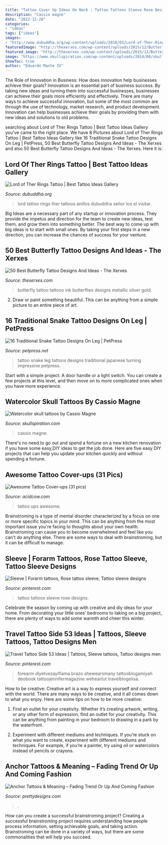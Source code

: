 ```yaml
---
title: "Tattoo Cover Up Ideas On Neck : Tattoo Tattoos Sleeve Rose Designs"
description: "Cassio magne"
date: "2022-12-28"
categories:
- "ideas"
tags: ["ideas"]
images:
- "http://www.dubuddha.org/wp-content/uploads/2018/03/Lord-of-Ther-Rings-Tattoo-by-Jesse-Rix-728x740.jpg"
featuredImage: "http://thexerxes.com/wp-content/uploads/2015/12/Butterfly-Tattoos-with-white-ink.jpg"
featured_image: "http://thexerxes.com/wp-content/uploads/2015/12/Butterfly-Tattoos-with-white-ink.jpg"
image: "https://www.skullspiration.com/wp-content/uploads/2014/08/skull-tattoo-by-Cassio-Magne.jpg"
ShowToc: true
author: "Eduardo Mante IV"
---
```



The Role of Innovation in Business: How does innovation help businesses achieve their goals?
Innovation is an essential part of business success. By taking new ideas and turning them into successful businesses, businesses can achieve their goals more efficiently and effectively. There are many ways to achieve successful innovation, but some of the most common are through the use of technology, market research, and product development. Innovation can help businesses achieve their goals by providing them with new ideas and solutions to old problems.

	

		
searching about Lord of Ther Rings Tattoo | Best Tattoo Ideas Gallery you've came to the right place. We have 8 Pictures about Lord of Ther Rings Tattoo | Best Tattoo Ideas Gallery like 16 Traditional Snake Tattoo Designs On Leg | PetPress, 50 Best Butterfly Tattoo Designs And Ideas - The Xerxes and also 50 Best Butterfly Tattoo Designs And Ideas - The Xerxes. Here it is:
		
    
## Lord Of Ther Rings Tattoo | Best Tattoo Ideas Gallery

<img loading=lazy src="http://www.dubuddha.org/wp-content/uploads/2018/03/Lord-of-Ther-Rings-Tattoo-by-Jesse-Rix-728x740.jpg" onerror="this.onerror=null;this.src='https://tse2.mm.bing.net/th?id=OIP.8jghA9u2ZqnjewJ5aNxWggHaHh&amp;pid=15.1';" alt="Lord of Ther Rings Tattoo | Best Tattoo Ideas Gallery">

_Source: dubuddha.org_

>lord tattoo rings ther tattoos anillos dubuddha señor los el visitar. 

	

Big Ideas are a necessary part of any startup or innovation process. They provide the impetus and direction for the team to create new ideas, test them, and grow them into something better. The best way to come up with big ideas is to start with small ones. By taking your first steps in a new direction, you can increase the chances of success for your venture.

    
## 50 Best Butterfly Tattoo Designs And Ideas - The Xerxes

<img loading=lazy src="http://thexerxes.com/wp-content/uploads/2015/12/Butterfly-Tattoos-with-white-ink.jpg" onerror="this.onerror=null;this.src='https://tse3.mm.bing.net/th?id=OIP.35zesfIk2nh61NnUCVaM9gHaLH&amp;pid=15.1';" alt="50 Best Butterfly Tattoo Designs And Ideas - The Xerxes">

_Source: thexerxes.com_

>butterfly tattoo tattoos ink butterflies designs metallic silver gold. 

	

2. Draw or paint something beautiful. This can be anything from a simple picture to an entire piece of art.

    
## 16 Traditional Snake Tattoo Designs On Leg | PetPress

<img loading=lazy src="https://cdn.petpress.net/wp-content/uploads/2020/03/12032446/Snake-Tattoo-on-leg-skull.jpg" onerror="this.onerror=null;this.src='https://tse2.mm.bing.net/th?id=OIP.qrgx2DdjBSjbdQ-EoY9-3QHaJ4&amp;pid=15.1';" alt="16 Traditional Snake Tattoo Designs On Leg | PetPress">

_Source: petpress.net_

>tattoo snake leg tattoos designs traditional japanese turning impressive petpress. 

	

Start with a simple project: A door handle or a light switch. You can create a few projects at this level, and then move on to more complicated ones when you have more experience.

    
## Watercolor Skull Tattoos By Cassio Magne

<img loading=lazy src="https://www.skullspiration.com/wp-content/uploads/2014/08/skull-tattoo-by-Cassio-Magne.jpg" onerror="this.onerror=null;this.src='https://tse4.mm.bing.net/th?id=OIP.Q7HvOMSuHggtfKVdNdnypgHaJ4&amp;pid=15.1';" alt="Watercolor skull tattoos by Cassio Magne">

_Source: skullspiration.com_

>cassio magne. 

	

There's no need to go out and spend a fortune on a new kitchen renovation if you have some easy,DIY ideas to get the job done. Here are five easy DIY projects that can help you update your kitchen quickly and without spending a fortune.

    
## Awesome Tattoo Cover-ups (31 Pics)

<img loading=lazy src="https://cdn.acidcow.com/pics/20190905/1567710834_5q0j38jj6u.jpg" onerror="this.onerror=null;this.src='https://tse1.mm.bing.net/th?id=OIP.aDO5yMLABPO8FoRh--i3zAHaHZ&amp;pid=15.1';" alt="Awesome Tattoo Cover-ups (31 pics)">

_Source: acidcow.com_

>tattoo ups awesome. 

	

Brainstroming is a type of mental disorder characterized by a focus on one or more specific topics in your mind. This can be anything from the most important issue you're facing to thoughts about your own health. Brainstroming can cause you to become overwhelmed and feel like you can't do anything else. There are some ways to deal with brainstroming, but it can be difficult to manage.

    
## Sleeve | Forarm Tattoos, Rose Tattoo Sleeve, Tattoo Sleeve Designs

<img loading=lazy src="https://i.pinimg.com/736x/b0/74/82/b0748262537c18211635cde436c9d145.jpg" onerror="this.onerror=null;this.src='https://tse4.mm.bing.net/th?id=OIP.pzbMepL9YXW_bRVQP6TtkAHaLx&amp;pid=15.1';" alt="Sleeve | Forarm tattoos, Rose tattoo sleeve, Tattoo sleeve designs">

_Source: pinterest.com_

>tattoo tattoos sleeve rose designs. 

	

Celebrate the season by coming up with creative and diy ideas for your home. From decorating your little ones’ bedrooms to taking on a big project, there are plenty of ways to add some warmth and cheer this winter.

    
## Travel Tattoo Side 53 Ideas | Tattoos, Sleeve Tattoos, Tattoo Designs Men

<img loading=lazy src="https://i.pinimg.com/736x/84/15/b7/8415b7328ae89de862608324ea61d109.jpg" onerror="this.onerror=null;this.src='https://tse4.mm.bing.net/th?id=OIP.7q3lkIzaYjzltUix6ZzNZQAAAA&amp;pid=15.1';" alt="Travel Tattoo Side 53 Ideas | Tattoos, Sleeve tattoos, Tattoo designs men">

_Source: pinterest.com_

>forearm diyetvezayiflama brazo shewearsmany tattooblogamiyah deobook tattoojennifermagazine weheartut travelblogelisa. 

	

How to be creative:
Creative art is a way to express yourself and connect with the world. There are many ways to be creative, and it all comes down to what you enjoy. Here are some tips on how to be more creative:
1. Find an outlet for your creativity. Whether it’s creating artwork, writing, or any other form of expression, find an outlet for your creativity. This can be anything from painting in your bedroom to drawing in a park by the waterfront.

2. Experiment with different mediums and techniques. If you’re stuck on what you want to create, experiment with different mediums and techniques. For example, if you’re a painter, try using oil or watercolors instead of pencils or crayons.

    
## Anchor Tattoos &amp; Meaning – Fading Trend Or Up And Coming Fashion

<img loading=lazy src="http://www.prettydesigns.com/wp-content/uploads/2013/11/Anchor-Tattoos-for-Women.jpg" onerror="this.onerror=null;this.src='https://tse4.mm.bing.net/th?id=OIP.AAnn84KEnxo-5auzVSc6-wHaJ-&amp;pid=15.1';" alt="Anchor Tattoos &amp; Meaning – Fading Trend Or Up And Coming Fashion">

_Source: prettydesigns.com_

>. 

	

How can you create a successful brainstroming project?
Creating a successful brainstroming project requires understanding how people process information, setting achievable goals, and taking action. Brainstroming can be done in a variety of ways, but there are some commonalities that will help you succeed.

